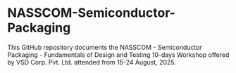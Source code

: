 # NASSCOM-Semiconductor-Packaging

This GitHub repository documents the NASSCOM - Semiconductor Packaging - Fundamentals of Design and Testing 10-days Workshop offered by VSD Corp. Pvt. Ltd. attended from 15-24 August, 2025.

